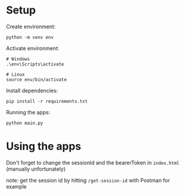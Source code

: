 # Setup
Create environment:
```
python -m venv env
```

Activate environment:
```
# Windows
.\env\Scripts\activate

# Linux
source env/bin/activate
```

Install dependencies:
```
pip install -r requirements.txt
```

Running the apps:
```
python main.py
```

# Using the apps
Don't forget to change the sessionId and the bearerToken in `index.html` (manually unfortunately)

note: get the session id by hitting `/get-session-id` with Postman for example